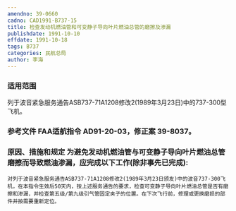 ```yaml
---
amendno: 39-0660
cadno: CAD1991-B737-15
title: 检查发动机燃油管和可变静子导向叶片燃油总管的磨擦及渗漏
publishdate: 1991-10-10
effdate: 1991-10-18
tags: B737
categories: 民航总局
author: 李海
---
```


### 适用范围 
列于波音紧急服务通告ASB737-71A1208修改2(1989年3月23日)中的737-300型飞机。

### 参考文件    FAA适航指令 AD91-20-03，修正案 39-8037。

### 原因、措施和规定     为避免发动机燃油管与可变静子导向叶片燃油总管磨擦而导致燃油渗漏，应完成以下工作(除非事先已完成): 
    对列于波音紧急服务通告ASB737-71A1208修改2(1989年3月23日颁发)中的波音737-300飞机，在本指令生效后50天内，按上述服务通告的要求，检查可变静子导向叶片燃油总管是否有磨擦和渗漏，并检查第五级/第九级引气管固定夹子的位置。在下次飞行前，修理或更换磨损的部件并按需要重新定位。
